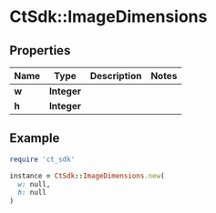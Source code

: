 # CtSdk::ImageDimensions

## Properties

| Name | Type | Description | Notes |
| ---- | ---- | ----------- | ----- |
| **w** | **Integer** |  |  |
| **h** | **Integer** |  |  |

## Example

```ruby
require 'ct_sdk'

instance = CtSdk::ImageDimensions.new(
  w: null,
  h: null
)
```

